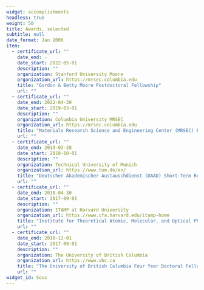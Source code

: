 ```yaml
---
widget: accomplishments
headless: true
weight: 50
title: Awards, selected
subtitle: null
date_format: Jan 2006
item:
  - certificate_url: ""
    date_end: -
    date_start: 2022-05-01
    description: ""
    organization: Stanford University Moore
    organization_url: https://mrsec.columbia.edu
    title: "Gordon & Betty Moore Postdoctoral Fellowship"
    url: ""
  - certificate_url: ""
    date_end: 2022-04-30
    date_start: 2019-03-01
    description: ""
    organization: Columbia University MRSEC
    organization_url: https://mrsec.columbia.edu
    title: "Materials Research Science and Engineering Center (MRSEC) Postdoctoral Fellowship"
    url: ""
  - certificate_url: ""
    date_end: 2019-02-28
    date_start: 2018-10-01
    description: ""
    organization: Technical University of Munich
    organization_url: https://www.tum.de/en/
    title: "Deutscher Akademischer Austauschdienst (DAAD) Short-Term Research Grant Scholarship"
    url: ""
  - certificate_url: ""
    date_end: 2018-04-30
    date_start: 2017-09-01
    description: ""
    organization: ITAMP at Harvard University
    organization_url: https://www.cfa.harvard.edu/itamp-home
    title: "Institute for Theoretical Atomic, Molecular, and Optical Physics (ITAMP) Visiting Fellowship"
    url: ""
  - certificate_url: ""
    date_end: 2018-12-01
    date_start: 2017-09-01
    description: ""
    organization: The University of British Columbia
    organization_url: https://www.ubc.ca
    title: "The University of British Columbia Four Year Doctoral Fellowship."
    url: ""
widget_id: Sous
---
```

